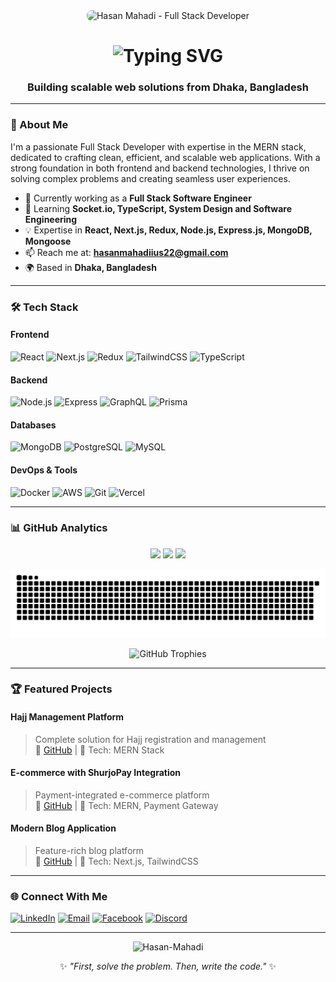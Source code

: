  <!-- Cover Image Banner -->
<div align="center">
  <img src="https://i.postimg.cc/7hjPTcRK/final-cover-pic.png" alt="Hasan Mahadi - Full Stack Developer" width="100%" style="border-radius: 8px; max-height: 400px; object-fit: cover;"/>
</div>

<h1 align="center"> 
  <img src="https://readme-typing-svg.herokuapp.com?font=Fira+Code&weight=600&size=28&pause=1000&color=00FFAA&center=true&vCenter=true&width=500&lines=Hi+👋,+I'm+Hasan+Mahadi;Full+Stack+Developer;MERN+Stack+Specialist;Tech+Enthusiast" alt="Typing SVG" />
</h1>

<h3 align="center">Building scalable web solutions from Dhaka, Bangladesh</h3>

---

### 🚀 About Me

I'm a passionate Full Stack Developer with expertise in the MERN stack, dedicated to crafting clean, efficient, and scalable web applications. With a strong foundation in both frontend and backend technologies, I thrive on solving complex problems and creating seamless user experiences.

- 🔭 Currently working as a **Full Stack Software Engineer**
- 🌱 Learning **Socket.io, TypeScript, System Design and Software Engineering**
- 💡 Expertise in **React, Next.js, Redux, Node.js, Express.js, MongoDB, Mongoose**
- 📫 Reach me at: **hasanmahadiius22@gmail.com**
- 🌍 Based in **Dhaka, Bangladesh**

---

### 🛠️ Tech Stack

#### Frontend
![React](https://img.shields.io/badge/React-61DAFB?style=for-the-badge&logo=react&logoColor=black)
![Next.js](https://img.shields.io/badge/Next.js-000000?style=for-the-badge&logo=next.js&logoColor=white)
![Redux](https://img.shields.io/badge/Redux-593D88?style=for-the-badge&logo=redux&logoColor=white)
![TailwindCSS](https://img.shields.io/badge/Tailwind_CSS-38B2AC?style=for-the-badge&logo=tailwind-css&logoColor=white)
![TypeScript](https://img.shields.io/badge/TypeScript-007ACC?style=for-the-badge&logo=typescript&logoColor=white)

#### Backend
![Node.js](https://img.shields.io/badge/Node.js-339933?style=for-the-badge&logo=node.js&logoColor=white)
![Express](https://img.shields.io/badge/Express-000000?style=for-the-badge&logo=express&logoColor=white)
![GraphQL](https://img.shields.io/badge/GraphQL-E10098?style=for-the-badge&logo=graphql&logoColor=white)
![Prisma](https://img.shields.io/badge/Prisma-3982CE?style=for-the-badge&logo=Prisma&logoColor=white)

#### Databases
![MongoDB](https://img.shields.io/badge/MongoDB-47A248?style=for-the-badge&logo=mongodb&logoColor=white)
![PostgreSQL](https://img.shields.io/badge/PostgreSQL-316192?style=for-the-badge&logo=postgresql&logoColor=white)
![MySQL](https://img.shields.io/badge/MySQL-4479A1?style=for-the-badge&logo=mysql&logoColor=white)

#### DevOps & Tools
![Docker](https://img.shields.io/badge/Docker-2496ED?style=for-the-badge&logo=docker&logoColor=white)
![AWS](https://img.shields.io/badge/AWS-232F3E?style=for-the-badge&logo=amazon-aws&logoColor=white)
![Git](https://img.shields.io/badge/Git-F05032?style=for-the-badge&logo=git&logoColor=white)
![Vercel](https://img.shields.io/badge/Vercel-000000?style=for-the-badge&logo=vercel&logoColor=white)

---

### 📊 GitHub Analytics

<div align="center">
  <img height="180em" src="https://github-readme-stats.vercel.app/api?username=Hasan-Mahadi&show_icons=true&theme=radical&include_all_commits=true&count_private=true"/>
  <img height="180em" src="https://github-readme-streak-stats.herokuapp.com/?user=Hasan-Mahadi&theme=radical"/>
  <img height="180em" src="https://github-readme-stats.vercel.app/api/top-langs/?username=Hasan-Mahadi&layout=compact&langs_count=8&theme=radical"/>
</div>

 <!-- GitHub Contribution Graph Snake -->
 <p align="center">
  <img src="https://raw.githubusercontent.com/Hasan-Mahadi/Hasan-Mahadi/output/github-contribution-grid-snake.svg" alt="GitHub Snake Animation" />
</p>




<!-- GitHub Trophies -->
<div align="center">
  <img src="https://github-profile-trophy.vercel.app/?username=Hasan-Mahadi&theme=radical&no-frame=true&row=2&column=4&margin-w=15&margin-h=15" alt="GitHub Trophies"/>
</div>

---

### 🏆 Featured Projects

#### Hajj Management Platform
> Complete solution for Hajj registration and management  
🔗 [GitHub](https://github.com/hasanmahadihm/hajj-platform) | 🚀 Tech: MERN Stack

#### E-commerce with ShurjoPay Integration
> Payment-integrated e-commerce platform  
🔗 [GitHub](https://github.com/hasanmahadihm/shurjopay-ecommerce) | 🚀 Tech: MERN, Payment Gateway

#### Modern Blog Application
> Feature-rich blog platform  
🔗 [GitHub](https://github.com/hasanmahadihm/devto-blog) | 🚀 Tech: Next.js, TailwindCSS

---

### 🌐 Connect With Me

[![LinkedIn](https://img.shields.io/badge/LinkedIn-0A66C2?style=for-the-badge&logo=linkedin&logoColor=white)](https://linkedin.com/in/hasanmahadihm)
[![Email](https://img.shields.io/badge/Gmail-D14836?style=for-the-badge&logo=gmail&logoColor=white)](mailto:hasanmahadiius22@gmail.com)
[![Facebook](https://img.shields.io/badge/Facebook-1877F2?style=for-the-badge&logo=facebook&logoColor=white)](https://facebook.com/HasanMahadi)
[![Discord](https://img.shields.io/badge/Discord-5865F2?style=for-the-badge&logo=discord&logoColor=white)](https://discord.gg/HasanMahadi)

---

<p align="center">
  <img src="https://komarev.com/ghpvc/?username=Hasan-Mahadi&label=Profile%20views&color=0e75b6&style=flat" alt="Hasan-Mahadi" /> 
</p>

<p align="center">
  ✨ <em>"First, solve the problem. Then, write the code."</em> ✨
</p>
